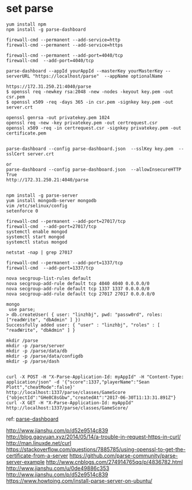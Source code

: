 # set parse
```
yum install npm
npm install -g parse-dashboard

firewall-cmd --permanent --add-service=http
firewall-cmd --permanent --add-service=https

firewall-cmd --permanent --add-port=4040/tcp
firewall-cmd  --add-port=4040/tcp

parse-dashboard --appId yourAppId --masterKey yourMasterKey --serverURL "https://localhost/parse"  --appName optionalName

https://172.31.250.21:4040/parse
$ openssl req -newkey rsa:2048 -new -nodes -keyout key.pem -out csr.pem
$ openssl x509 -req -days 365 -in csr.pem -signkey key.pem -out server.crt

openssl genrsa -out privatekey.pem 1024
openssl req -new -key privatekey.pem -out certrequest.csr
openssl x509 -req -in certrequest.csr -signkey privatekey.pem -out certificate.pem


parse-dashboard --config parse-dashboard.json  --sslKey key.pem  --sslCert server.crt

or 
parse-dashboard --config parse-dashboard.json  --allowInsecureHTTP True
http://172.31.250.21:4040/parse


npm install -g parse-server
yum install mongodb-server mongodb
vim /etc/selinux/config 
setenforce 0

firewall-cmd --permanent --add-port=27017/tcp
firewall-cmd  --add-port=27017/tcp
systemctl enable mongod
systemctl start mongod
systemctl status mongod

netstat -nap | grep 27017

firewall-cmd --permanent --add-port=1337/tcp
firewall-cmd  --add-port=1337/tcp

nova secgroup-list-rules default
nova secgroup-add-rule default tcp 4040 4040 0.0.0.0/0
nova secgroup-add-rule default tcp 1337 1337 0.0.0.0/0
nova secgroup-add-rule default tcp 27017 27017 0.0.0.0/0

mongo
 use parse;
> db.createUser( { user: "linzhbj", pwd: "passw0rd", roles: ["readWrite", "dbAdmin" ] })
Successfully added user: { "user" : "linzhbj", "roles" : [ "readWrite", "dbAdmin" ] }

mkdir /parse
mkdir -p /parse/server
mkdir -p /parse/data/db
mkdir -p /parse/data/configdb
mkdir -p /parse/dash


curl -X POST -H "X-Parse-Application-Id: myAppId" -H "Content-Type: application/json" -d '{"score":1337,"playerName":"Sean Plott","cheatMode":false}' http://localhost:1337/parse/classes/GameScore
{"objectId":"GHe8C8sGbw","createdAt":"2017-06-30T11:13:31.891Z"}
curl -X GET -H "X-Parse-Application-Id: myAppId"   http://localhost:1337/parse/classes/GameScore/

```
ref:
[parse-dashboard](https://github.com/yongjhih/docker-parse-dashboard)

http://www.jianshu.com/p/d52e9514c839
http://blog.gaoyuan.xyz/2014/05/14/a-trouble-in-request-https-in-curl/
http://man.linuxde.net/curl
https://stackoverflow.com/questions/7885785/using-openssl-to-get-the-certificate-from-a-server
https://github.com/parse-community/parse-server-example
http://www.cnblogs.com/274914765qq/p/4836782.html
http://www.jianshu.com/u/0de49886c353
http://www.jianshu.com/p/d52e9514c839
https://www.howtoing.com/install-parse-server-on-ubuntu/






